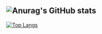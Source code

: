 ![Anurag's GitHub stats](https://github-readme-stats.vercel.app/api?username=Park-jun-seo&show_icons=true&theme=default)
----------------
[![Top Langs](https://github-readme-stats.vercel.app/api/top-langs/?username=Park-jun-seo&layout=compact)](https://github.com/Park-jun-seo/github-readme-stats)
